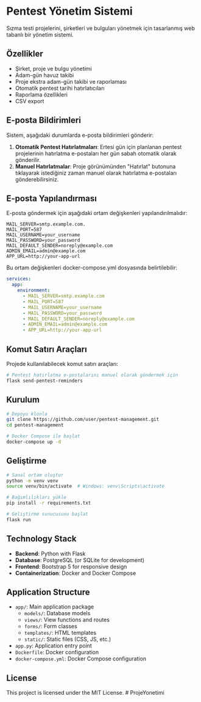 # Pentest Yönetim Sistemi


Sızma testi projelerini, şirketleri ve bulguları yönetmek için tasarlanmış web tabanlı bir yönetim sistemi.

## Özellikler 


- Şirket, proje ve bulgu yönetimi
- Adam-gün havuz takibi
- Proje ekstra adam-gün takibi ve raporlaması
- Otomatik pentest tarihi hatırlatıcıları
- Raporlama özellikleri
- CSV export

## E-posta Bildirimleri


Sistem, aşağıdaki durumlarda e-posta bildirimleri gönderir:


1. **Otomatik Pentest Hatırlatmaları**: Ertesi gün için planlanan pentest projelerinin hatırlatma e-postaları her gün sabah otomatik olarak gönderilir.
2. **Manuel Hatırlatmalar**: Proje görünümünden "Hatırlat" butonuna tıklayarak istediğiniz zaman manuel olarak hatırlatma e-postaları gönderebilirsiniz.

## E-posta Yapılandırması


E-posta göndermek için aşağıdaki ortam değişkenleri yapılandırılmalıdır:


```
MAIL_SERVER=smtp.example.com.
MAIL_PORT=587
MAIL_USERNAME=your_username
MAIL_PASSWORD=your_password
MAIL_DEFAULT_SENDER=noreply@example.com
ADMIN_EMAIL=admin@example.com
APP_URL=http://your-app-url
```

Bu ortam değişkenleri docker-compose.yml dosyasında belirtilebilir:


```yaml
services:
  app:
    environment:
      - MAIL_SERVER=smtp.example.com
      - MAIL_PORT=587
      - MAIL_USERNAME=your_username
      - MAIL_PASSWORD=your_password
      - MAIL_DEFAULT_SENDER=noreply@example.com
      - ADMIN_EMAIL=admin@example.com
      - APP_URL=http://your-app-url
```

## Komut Satırı Araçları


Projede kullanılabilecek komut satırı araçları:


```bash
# Pentest hatırlatma e-postalarını manuel olarak göndermek için
flask send-pentest-reminders
```

## Kurulum


```bash
# Depoyu klonla
git clone https://github.com/user/pentest-management.git
cd pentest-management

# Docker Compose ile başlat
docker-compose up -d
```

## Geliştirme


```bash
# Sanal ortam oluştur
python -m venv venv
source venv/bin/activate  # Windows: venv\Scripts\activate

# Bağımlılıkları yükle
pip install -r requirements.txt

# Geliştirme sunucusunu başlat
flask run
```

## Technology Stack


- **Backend**: Python with Flask
- **Database**: PostgreSQL (or SQLite for development)
- **Frontend**: Bootstrap 5 for responsive design
- **Containerization**: Docker and Docker Compose

## Application Structure


- `app/`: Main application package
  - `models/`: Database models
  - `views/`: View functions and routes
  - `forms/`: Form classes
  - `templates/`: HTML templates
  - `static/`: Static files (CSS, JS, etc.)
- `app.py`: Application entry point
- `Dockerfile`: Docker configuration
- `docker-compose.yml`: Docker Compose configuration

## License


This project is licensed under the MIT License. #   P r o j e Y o n e t i m i 
 
 
